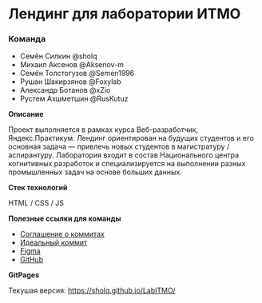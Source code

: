 # Лендинг для лаборатории ИТМО

### Команда
* Семён Силкин @sholq
* Михаил Аксенов @Aksenov-m
* Семён Толстогузов @Semen1996
* Рушан Шакирзянов @Foxylab
* Александр Ботанов @xZio
* Рустем Ахшметшин @RusKutuz

**Описание**

Проект выполняется в рамках курса Веб-разработчик, Яндекс.Практикум.
Лендинг ориентирован на будущих студентов и его основная задача — привлечь новых студентов в магистратуру / аспирантуру.
Лаборатория входит в состав Национального центра когнитивных разработок и специализируется на выполнении разных промышленных задач на основе больших данных.

**Стек технологий**

HTML / CSS / JS

**Полезные ссылки для команды**
* [Соглашение о коммитах](https://www.conventionalcommits.org/ru/v1.0.0/)
* [Идеальный коммит](https://practicum.yandex.ru/learn/web/courses/35d951a1-b62c-4a96-96ac-a8118657fad0/sprints/14142/topics/69f49b9d-7d5c-41f4-8938-e81fee61e549/lessons/4fcc091e-e8f2-4a6e-8cad-de34038b438b/)
* [Figma](https://www.figma.com/file/vjt3woFqBHi5jGpFi4ds5C/PAGE-SG_ITMO?node-id=1277%3A6357)
* [GitHub](https://github.com/sholq/LabITMO/tree/develop)

**GitPages**

Текушая версия: https://sholq.github.io/LabITMO/
